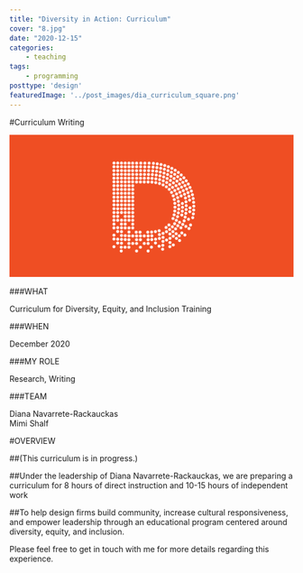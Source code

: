 ```yaml
---
title: "Diversity in Action: Curriculum"
cover: "8.jpg"
date: "2020-12-15"
categories:
    - teaching
tags:
    - programming
posttype: 'design'
featuredImage: '../post_images/dia_curriculum_square.png'
---
```


#Curriculum Writing

<cover-img>

<img src="../post_images/dia_curriculum/dmfnd_logo_rect.png" />

</cover-img>

<design-meta>

###WHAT

Curriculum for Diversity, Equity, and Inclusion Training

###WHEN

December 2020

###MY ROLE

Research, Writing

###TEAM

Diana Navarrete-Rackauckas\
Mimi Shalf

</design-meta>

<grid-container>

#OVERVIEW

##(This curriculum is in progress.)

##Under the leadership of Diana Navarrete-Rackauckas, we are preparing a curriculum for 8 hours of direct instruction and 10-15 hours of independent work

##To help design firms build community, increase cultural responsiveness, and empower leadership through an educational program centered around diversity, equity, and inclusion.

Please feel free to get in touch with me for more details regarding this experience.

</grid-container>